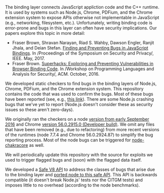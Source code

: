 The binding layer connects JavaScript appliction code and the C++ runtime. It
is used by systems such as Node.js, Chrome, PDFium, and the Chrome extension
system to expose APIs otherwise not implementable in JavaScript (e.g.,
networking, filesystem, etc.). Unfortunately, writing binding code is
error-prone and bugs in this layer can often have security implications.
Our papers explore this topic in more detail:

- Fraser Brown, Shravan Narayan, Riad S. Wahby, Dawson Engler, Ranjit Jhala,
  and Deian Stefan.  [Finding and Preventing Bugs in JavaScript
  Bindings](https://cseweb.ucsd.edu/~dstefan/pubs/brown:2017:finding.pdf).  In
  /Proceedings of the Symposium on Security and Privacy/, IEEE. May, 2017.
- Fraser Brown. [Superhacks: Exploring and Preventing Vulnerabilities in
Browser Binding Code](http://dl.acm.org/authorize?N25575). In /Workshop on
Programming Languages and Analysis for Security/, ACM. October, 2016.

We developed static checkers to find bugs in the binding layers of Node.js,
Chrome, PDFium, and the Chrome extension system. This repository contains the
code that was used to confirm the bugs. Most of these bugs have been reported
(see, e.g., [this
link](https://github.com/nodejs/node/issues?utf8=%E2%9C%93&q=author%3Adeian)).
There are some Node.js crashing bugs that we've yet to report (Node.js doesn't
consider these as security issues so these aren't zero-days).

We originally ran the checkers on a node [version from early September
2016](https://github.com/nodejs/node/commit/0e6c3360317ea7c5c7cc242dfb5c61c359493f34)
and Chrome [version 56.0.2915.0 (Developer
build)](https://github.com/nodejs/node/commit/0e6c3360317ea7c5c7cc242dfb5c61c359493f34).
We omit any files that have been removed (e.g., due to refactoring) from more
recent versions of the runtimes (node 7.7.4 and Chrome 56.0.2924.87)  to
simplify the bug reporting process. Most of the node bugs can be triggered for
[node-chakracore](https://github.com/nodejs/node-chakracore) as well.

We will periodically update this repository with the source for exploits we
used to trigger flagged bugs and (soon) with the flagged data itself.

We developed a [Safe V8
API](https://github.com/PLSysSec/node/blob/safev8/SafeAPI_Docs.md) to address
the classes of bugs that arise due to the binding layer and [ported node to
this safe API](https://github.com/PLSysSec/node). This API is backwards
compatible (it doesn't break Node.js' tests nor the CITGM tests) and imposes
little to no overhead (according to the node benchmarks).
